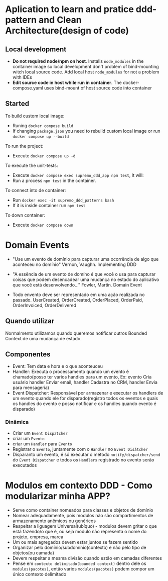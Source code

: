 # Aplication to learn and pratice ddd-pattern and Clean Architecture(design of code)

## Local development

- **Do not required node/npm on host**. Installs `node_modules` in the container image so local development don't problem of bind-mounting witch local source code. Add local host `node_modules` for not a problem with IDEs
- **Edit source code in host while run in container**. The docker-compose.yaml uses bind-mount of host source code into container

## Started

To build custom local image:

- Runing `docker compose build`
- If changing `package.json` you need to rebuild custom local image or run `docker compose up --build`

To run the project:

- Execute `docker compose up -d`

To execute the unit-tests:

- Execute `docker compose exec supremo_ddd_app npm test`, It will:
- Run a process `npm test` in the container.

To connect into de container:

- Run `docker exec -it supremo_ddd_patterns bash`
- If it is inside container run `npm test`

To down container:

- Execute `docker compose down`


# Domain Events
- "Use um evento de domínio para capturar uma ocorrência de algo que aconteceu no domínio" Vernon, Vaughn. Implementing DDD

- "A essência de um evento de domíno é que você o usa para capturar coisas que podem desencadear uma mudança no estado do aplicativo que você está desenvolvendo..."
Fowler, Martin. Domain Event

- Todo envento deve ser representado em uma ação realizada no passado. UserCreated, OrderCreated, OrderPlaced, OrderPaid, OrderInvoiced, OrderDelivered

## Quando utilizar

Normalmento utilizamos quando queremos notificar outros Bounded Context de uma mudança de estado.

## Componentes

- Event: Tem data e hora e o que aconteuceu
- Handler: Executa o processamento quando um evento é chamado(posso ter varios handles para um evento, Ex: evento Cria usuário handler Enviar email, handler Cadastra no CRM, handler Envia para mensageria)
- Event Dispatcher: Responsável por armazenar e executar os handlers de um evento quando ele for disparado(registro todos os eventos e quais os handles do evento e posso notificar e os handles quando evento é disparado)

### Dinâmica
- Criar um `Event Dispatcher`
- criar um `Evento`
- criar um `Handler` para `Evento`
- Registrar o `Evento`, juntamente com o `Handler` no `Event Disátcher`
- Disparanto um evento, é só executar o método `notify/dispatcher/send` do `Event Dispatcher` e todos os `Handlers` registrado no evento serão executados


# Modulos em contexto DDD - Como modularizar minha APP?
- Serve como container nomeados para classes e objetos de domínio
- Nomear adequadamente, pois modulos não são compartimentos de armazenamento anêmicos ou genéricos
- Respeitar a liguagem Universal(ubíquo) - modulos devem gritar o que está fazendo/o que é, ou seja modulo não representa o nome do projeto, empresa, marca
- Um ou mais agregados devem estar juntos se fazem sentido
- Organizar pelo domínio/subdomínio(contexto) e não pelo tipo de objetos(ou camada)
- Devem respeitar a mesma divisão quando estão em camadas diferentes
- Pense em `contexto delimitado(bounded context)` dentro dele os `modulos(pacotes)`, então varios `modulos(pacotes)` podem compor um único contexto delimitado
